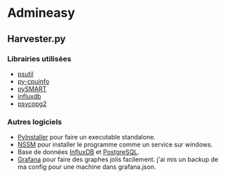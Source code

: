 # Admineasy
## Harvester.py
### Librairies utilisées
- [psutil](http://pythonhosted.org/psutil/)
- [py-cpuinfo](https://github.com/workhorsy/py-cpuinfo)
- [pySMART](https://pypi.python.org/pypi/pySMART)
- [influxdb](https://influxdb-python.readthedocs.io/)
- [psycopg2](https://pypi.python.org/pypi/psycopg2/)
### Autres logiciels
- [PyInstaller](http://www.pyinstaller.org/) pour faire un executable standalone.
- [NSSM](http://nssm.cc/) pour installer le programme comme un service sur windows.
- Base de données [InfluxDB](https://docs.influxdata.com/influxdb/v1.3/introduction/getting_started/) et [PostgreSQL](https://www.postgresql.org/).
- [Grafana](http://docs.grafana.org/) pour faire des graphes jolis facilement. j'ai mis un backup de ma config pour une machine dans grafana.json.

